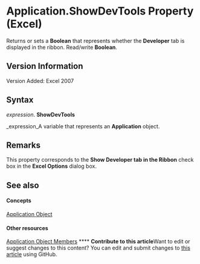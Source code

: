 
# Application.ShowDevTools Property (Excel)

Returns or sets a  **Boolean** that represents whether the **Developer** tab is displayed in the ribbon. Read/write **Boolean**.


## Version Information

Version Added: Excel 2007 


## Syntax

 _expression_. **ShowDevTools**

 _expression_A variable that represents an  **Application** object.


## Remarks

This property corresponds to the  **Show Developer tab in the Ribbon** check box in the **Excel Options** dialog box.


## See also


#### Concepts


 [Application Object](19b73597-5cf9-4f56-8227-b5211f657f6f.md)
#### Other resources


 [Application Object Members](4cb9ca42-8d07-cc9c-2d80-4eb9a5921e1e.md)
****   **Contribute to this article**Want to edit or suggest changes to this content? You can edit and submit changes to  [this article](https://github.com/jhershey00/VBA_Excel_Test/OpenXMLCon/articles/de2c027f-cab2-f860-33aa-6c5fc63a5f73.md) using GitHub.

